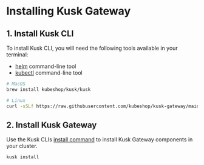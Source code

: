 # Installing Kusk Gateway
## **1. Install Kusk CLI** 

To install Kusk CLI, you will need the following tools available in your terminal:

- [helm](https://helm.sh/docs/intro/install/) command-line tool
- [kubectl](https://kubernetes.io/docs/tasks/tools/) command-line tool

```sh
# MacOS 
brew install kubeshop/kusk/kusk

# Linux
curl -sSLf https://raw.githubusercontent.com/kubeshop/kusk-gateway/main/cmd/kusk/scripts/install.sh | bash
```

## **2. Install Kusk Gateway**

Use the Kusk CLIs [install command](../cli/install-cmd.md) to install Kusk Gateway components in your cluster. 

```sh
kusk install
```